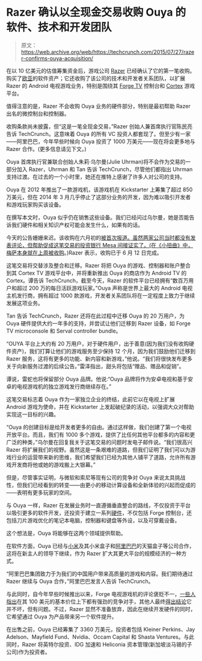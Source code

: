 # Razer 确认以全现金交易收购 Ouya 的软件、技术和开发团队 

> 原文：<https://web.archive.org/web/https://techcrunch.com/2015/07/27/razer-confirms-ouya-acquisition/>

在以 10 亿美元的估值筹集资金后，游戏公司 [Razer](https://web.archive.org/web/20221209093336/http://www.razerzone.com/) 已经确认了它的第一笔收购。购买了[欧亚](https://web.archive.org/web/20221209093336/https://www.ouya.tv/)的软件资产；它还收购了该公司的技术和开发者关系团队，以扩展 Razer 的 Android 电视游戏业务，特别是围绕其 [Forge TV](https://web.archive.org/web/20221209093336/http://www.razerzone.com/gaming-systems/razer-forge-tv) 控制台和 [Cortex](https://web.archive.org/web/20221209093336/http://www.razerzone.com/cortex) 游戏平台。

值得注意的是，Razer 不会收购 Ouya 业务的硬件部分，特别是最初帮助 Razer 出名的微控制台和控制器。

收购条款尚未披露，但“这是一笔全现金交易，”Razer 创始人兼首席执行官陈民亮告诉 TechCrunch。这意味着 Ouya 的所有 VC 投资人都套现了。但至少有一家——阿里巴巴，今年早些时候向 Ouya 投资了 1000 万美元——现在将会更多地与 Razer 合作。(更多信息请见下文。)

Ouya 首席执行官兼联合创始人朱莉·乌尔曼(Julie Uhrman)将不会作为交易的一部分加入 Razer，Uhrman 和 Tan 告诉 TechCrunch，尽管他们都指出 Uhrman 支持过渡。在过去的一个小时里，她还在推特上感谢了许多人对公司的支持。

Ouya 在 2012 年推出了一款游戏机，该游戏机在 Kickstarter 上筹集了超过 850 万美元，但在 2014 年 3 月几乎停止了这部分业务的开发，因为难以吸引开发者和游戏玩家购买该设备。

在撰写本文时，Ouya 似乎仍在销售这些设备。我们已经问过乌尔曼，她是否能告诉我们硬件和相关知识产权可能会发生什么，如果有的话。

今天的公告姗姗来迟。该收购在六月初的[被首次报道。虽然两家公司当时都没有发表评论，但帮助促成这笔交易的投资银行 Mesa 间接证实了](https://web.archive.org/web/20221209093336/https://beta.techcrunch.com/2015/06/10/android-game-console-maker-ouya-in-talks-to-be-acquired-by-razer/)[。(在《小扭曲》中，](https://web.archive.org/web/20221209093336/http://liliputing.com/2015/06/razer-acquires-ouya-android-game-system-startup.html)[梅萨本身就在上周被收购](https://web.archive.org/web/20221209093336/http://hl.com/us/press/pressreleases/5157.aspx)。)Razer 表示，收购已于 6 月 12 日完成。

这笔交易将交替涉及整合和迁移。Razer 将把 Ouya 的游戏、控制器和账户整合到其 Cortex TV 游戏平台中，并将重新推出 Ouya 的商店作为 Android TV 的 Cortex。谭告诉 TechCrunch，截至今天，Razer 的软件平台已经拥有“数百万用户和超过 200 万的每日活跃游戏玩家。”Ouya 声称是世界上最大的 Android 电视主机发行商，拥有超过 1000 款游戏，开发者关系团队将在一定程度上致力于继续发展这项业务。

Tan 告诉 TechCrunch，Razer 还将在此过程中迁移 Ouya 的 20 万用户，为 Ouya 硬件提供大约一年多的支持，并尝试让他们迁移到 Razer 设备，如 Forge TV microconsole 和 Serval controller bundle。

“OUYA 平台上大约有 20 万用户，对于硬件用户，出于善意(因为我们没有收购硬件资产)，我们打算让他们的游戏服务至少保持 12 个月，因为我们鼓励他们迁移到 Razer 服务，这将有更多的功能、新内容和新游戏，”他说。“我们将很快发布更多关于向新服务过渡的后续公告。”雷泽指出，甜头将包括“赠品、赠品和促销”。

谭说，雷蛇也将保留部分 Ouya 品牌。他说:“Ouya 品牌将作为安卓电视和基于安卓的电视游戏机的独立游戏发行商继续存在。”

这笔交易标志着 Ouya 作为一家独立企业的终结，此前它以在电视上扩展 Android 游戏为使命，并在 Kickstarter 上发起破纪录的活动，以强调大众对帮助实现这一目标的兴趣。

“Ouya 的创建目标是给开发者更多的自由。通过这样做，我们创建了第一个电视开放平台。而且，我们有 1000 多个游戏，提供了比任何其他平台都多的内容和更广泛的种类，”乌尔曼在回复我关于这笔交易的问题时发电子邮件说。“我们很高兴 Razer 将扩展我们的视野。虽然这是一条艰难的道路，但我们证明了我们可以为游戏行业的运营带来新的思维，我们希望我们已经为其他人铺平了道路，允许所有游戏开发商将他或她的游戏搬上大银幕。”

但是，尽管事实证明，与微软和索尼等现有公司的竞争对 Ouya 来说太具挑战性，但我们已经看到的转变——由更小的移动计算设备和全新体验的兴起而促成的——表明有更多玩家的空间。

与 Ouya 一样，Razer 在发展业务时一直遵循垂直整合的路线，不仅投资于平台以吸引更多的软件开发，还投资于建立一系列[硬件](https://web.archive.org/web/20221209093336/http://www.razerzone.com/#products)，不仅包括 Forge 控制台，还包括刀片游戏优化的笔记本电脑，控制器和键盘等外设，以及可穿戴设备。

这个想法是，Ouya 将能够在这两个领域提供帮助。

在软件方面，Ouya 已经与[小米](https://web.archive.org/web/20221209093336/http://www.reuters.com/article/2014/08/21/us-videogames-china-xiaomi-exclusive-idUSKBN0GL25H20140821)及其小米盒子和[阿里巴巴](https://web.archive.org/web/20221209093336/http://technode.com/2015/02/04/alibaba-invest-in-ouya/)的天猫盒子等公司合作，这将在新主人的领导下继续，作为 Razer 扩大其更大平台的规模经济的一种方式。

“阿里巴巴集团致力于为我们的中国用户带来高质量的游戏和内容。我们期待通过 Razer 继续与 Ouya 合作，”阿里巴巴发言人告诉 TechCrunch。

与此同时，自今年早些时候推出以来，Forge 电视游戏机的评论褒贬不一，[一些人指出](https://web.archive.org/web/20221209093336/http://www.techradar.com/us/reviews/gaming/games-consoles/razer-forge-tv-1277807/review)在其 100 美元的基本价位上下都有强劲的竞争对手，其他人最终[得出结论](https://web.archive.org/web/20221209093336/http://www.amazon.com/Razer-Forge-TV-Bundle/product-reviews/B00V0K291W/ref=as_li_ss_tl?_encoding=UTF8&camp=1789&creative=390957&linkCode=ur2&showViewpoints=1&tag=bradlindsdigi-20&linkId=6MX2PEST6GQXEZBP)它并不坏，但有问题。不过，Razer 显然不准备放弃，因此在继续开发硬件的同时，它希望通过 Ouya 为产品带来另一个软件提升。

在出售之前，Ouya 已经筹集了 3360 万美元，投资者包括 Kleiner Perkins、Jay Adelson、Mayfield Fund、Nvidia、Occam Capital 和 Shasta Ventures。与此同时，Razer 将英特尔投资、IDG 加速和 Heliconia 资本管理(新加坡淡马锡的子公司)作为投资者。